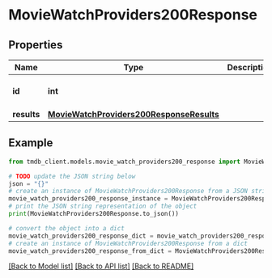 # MovieWatchProviders200Response


## Properties

Name | Type | Description | Notes
------------ | ------------- | ------------- | -------------
**id** | **int** |  | [optional] [default to 0]
**results** | [**MovieWatchProviders200ResponseResults**](MovieWatchProviders200ResponseResults.md) |  | [optional] 

## Example

```python
from tmdb_client.models.movie_watch_providers200_response import MovieWatchProviders200Response

# TODO update the JSON string below
json = "{}"
# create an instance of MovieWatchProviders200Response from a JSON string
movie_watch_providers200_response_instance = MovieWatchProviders200Response.from_json(json)
# print the JSON string representation of the object
print(MovieWatchProviders200Response.to_json())

# convert the object into a dict
movie_watch_providers200_response_dict = movie_watch_providers200_response_instance.to_dict()
# create an instance of MovieWatchProviders200Response from a dict
movie_watch_providers200_response_from_dict = MovieWatchProviders200Response.from_dict(movie_watch_providers200_response_dict)
```
[[Back to Model list]](../README.md#documentation-for-models) [[Back to API list]](../README.md#documentation-for-api-endpoints) [[Back to README]](../README.md)


